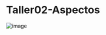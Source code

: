 # Taller02-Aspectos
![image](https://github.com/Sebaescu/Taller02-Aspectos/assets/93690086/248f64b7-8062-4a32-97d0-8e2367b4fc48)
